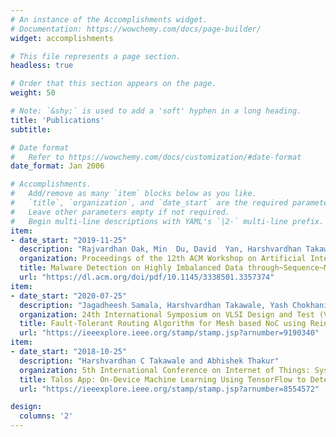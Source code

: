 ```yaml
---
# An instance of the Accomplishments widget.
# Documentation: https://wowchemy.com/docs/page-builder/
widget: accomplishments

# This file represents a page section.
headless: true

# Order that this section appears on the page.
weight: 50

# Note: `&shy;` is used to add a 'soft' hyphen in a long heading.
title: 'Publications'
subtitle:

# Date format
#   Refer to https://wowchemy.com/docs/customization/#date-format
date_format: Jan 2006

# Accomplishments.
#   Add/remove as many `item` blocks below as you like.
#   `title`, `organization`, and `date_start` are the required parameters.
#   Leave other parameters empty if not required.
#   Begin multi-line descriptions with YAML's `|2-` multi-line prefix.
item:
- date_start: "2019-11-25"
  description: "Rajvardhan Oak, Min  Du, David  Yan, Harshvardhan Takawale and Idan Amit"
  organization: Proceedings of the 12th ACM Workshop on Artificial Intelligence and Security
  title: Malware Detection on Highly Imbalanced Data through~Sequence~Modeling
  url: "https://dl.acm.org/doi/pdf/10.1145/3338501.3357374"
item:  
- date_start: "2020-07-25"
  description: "Jagadheesh Samala, Harshvardhan Takawale, Yash Chokhani, P Veda Bhanu, J Soumya"
  organization: 24th International Symposium on VLSI Design and Test (VDAT)
  title: Fault-Tolerant Routing Algorithm for Mesh based NoC using Reinforcement Learning
  url: "https://ieeexplore.ieee.org/stamp/stamp.jsp?arnumber=9190340"
item:  
- date_start: "2018-10-25"
  description: "Harshvardhan C Takawale and Abhishek Thakur"
  organization: 5th International Conference on Internet of Things: Systems, Management & Security
  title: Talos App: On-Device Machine Learning Using TensorFlow to Detect Android Malware
  url: "https://ieeexplore.ieee.org/stamp/stamp.jsp?arnumber=8554572"

design:
  columns: '2' 
---
```


